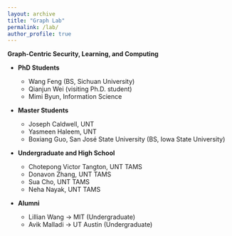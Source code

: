 ```yaml
---
layout: archive
title: "Graph Lab"
permalink: /lab/
author_profile: true
---
```


<strong>Graph-Centric Security, Learning, and Computing</strong>

* **PhD Students**
    * Wang Feng (BS, Sichuan University)
    * Qianjun Wei (visiting Ph.D. student)
    * Mimi Byun, Information Science

* **Master Students**
    * Joseph Caldwell, UNT
    * Yasmeen Haleem, UNT
    * Boxiang Guo, San José State University (BS, Iowa State University)

* **Undergraduate and High School**
    * Chotepong Victor Tangton, UNT TAMS
    * Donavon Zhang, UNT TAMS
    * Sua Cho, UNT TAMS
    * Neha Nayak, UNT TAMS


* **Alumni**
    * Lillian Wang &rarr; MIT (Undergraduate)
    * Avik Malladi &rarr; UT Austin (Undergraduate)


<!---* Siying Li, Master intern from New York University (BS, Nankai University)
* You?

-->

